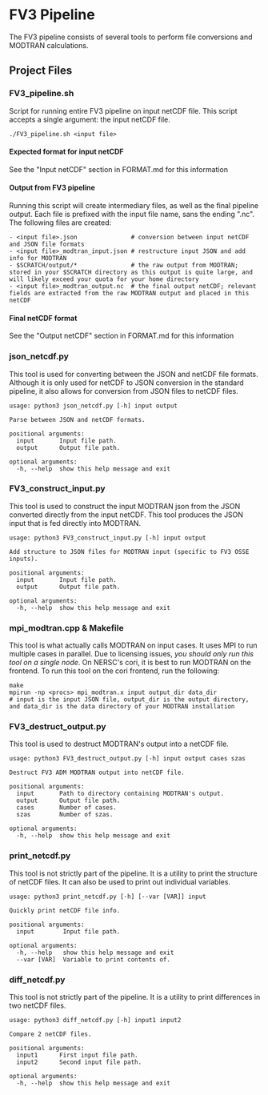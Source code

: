 # FV3 Pipeline
The FV3 pipeline consists of several tools to perform file conversions and MODTRAN calculations.

## Project Files
### FV3_pipeline.sh
Script for running entire FV3 pipeline on input netCDF file. This script accepts a single argument: the input netCDF file.
```
./FV3_pipeline.sh <input file>
```
#### Expected format for input netCDF
See the "Input netCDF" section in FORMAT.md for this information

#### Output from FV3 pipeline
Running this script will create intermediary files, as well as the final pipeline output. Each file is prefixed with the input file name, sans the ending ".nc".
The following files are created:
```
- <input file>.json               # conversion between input netCDF and JSON file formats
- <input file>_modtran_input.json # restructure input JSON and add info for MODTRAN
- $SCRATCH/output/*               # the raw output from MODTRAN; stored in your $SCRATCH directory as this output is quite large, and will likely exceed your quota for your home directory
- <input file>_modtran_output.nc  # the final output netCDF; relevant fields are extracted from the raw MODTRAN output and placed in this netCDF
```

#### Final netCDF format
See the "Output netCDF" section in FORMAT.md for this information

### json_netcdf.py
This tool is used for converting between the JSON and netCDF file formats. Although it is only used for netCDF to JSON conversion in the standard pipeline, it also allows for conversion from JSON files to netCDF files.
```
usage: python3 json_netcdf.py [-h] input output

Parse between JSON and netCDF formats.

positional arguments:
  input       Input file path.
  output      Output file path.

optional arguments:
  -h, --help  show this help message and exit
```

### FV3_construct_input.py
This tool is used to construct the input MODTRAN json from the JSON converted directly from the input netCDF. This tool produces the JSON input that is fed directly into MODTRAN.
```
usage: python3 FV3_construct_input.py [-h] input output

Add structure to JSON files for MODTRAN input (specific to FV3 OSSE inputs).

positional arguments:
  input       Input file path.
  output      Output file path.

optional arguments:
  -h, --help  show this help message and exit
```

### mpi_modtran.cpp & Makefile
This tool is what actually calls MODTRAN on input cases. It uses MPI to run multiple cases in parallel.
Due to licensing issues, *you should only run this tool on a single node*. On NERSC's cori, it is best to run MODTRAN on the frontend.
To run this tool on the cori frontend, run the following:
```
make
mpirun -np <procs> mpi_modtran.x input output_dir data_dir
# input is the input JSON file, output_dir is the output directory, and data_dir is the data directory of your MODTRAN installation
```

### FV3_destruct_output.py
This tool is used to destruct MODTRAN's output into a netCDF file.
```
usage: python3 FV3_destruct_output.py [-h] input output cases szas

Destruct FV3 ADM MODTRAN output into netCDF file.

positional arguments:
  input       Path to directory containing MODTRAN's output.
  output      Output file path.
  cases       Number of cases.
  szas        Number of szas.

optional arguments:
  -h, --help  show this help message and exit
```

### print_netcdf.py
This tool is not strictly part of the pipeline. It is a utility to print the structure of netCDF files. It can also be used to print out individual variables.
```
usage: python3 print_netcdf.py [-h] [--var [VAR]] input

Quickly print netCDF file info.

positional arguments:
  input        Input file path.

optional arguments:
  -h, --help   show this help message and exit
  --var [VAR]  Variable to print contents of.
```

### diff_netcdf.py
This tool is not strictly part of the pipeline. It is a utility to print differences in two netCDF files.
```
usage: python3 diff_netcdf.py [-h] input1 input2

Compare 2 netCDF files.

positional arguments:
  input1      First input file path.
  input2      Second input file path.

optional arguments:
  -h, --help  show this help message and exit
```

